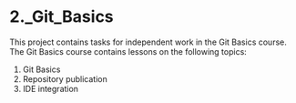 # 2._Git_Basics

This project contains tasks for independent work in the Git Basics course.
The Git Basics course contains lessons on the following topics:
1. Git Basics
2. Repository publication
3. IDE integration
